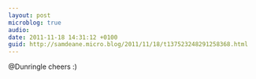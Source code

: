 ```yaml
---
layout: post
microblog: true
audio: 
date: 2011-11-18 14:31:12 +0100
guid: http://samdeane.micro.blog/2011/11/18/t137523248291258368.html
---
```

@Dunringle cheers :)
